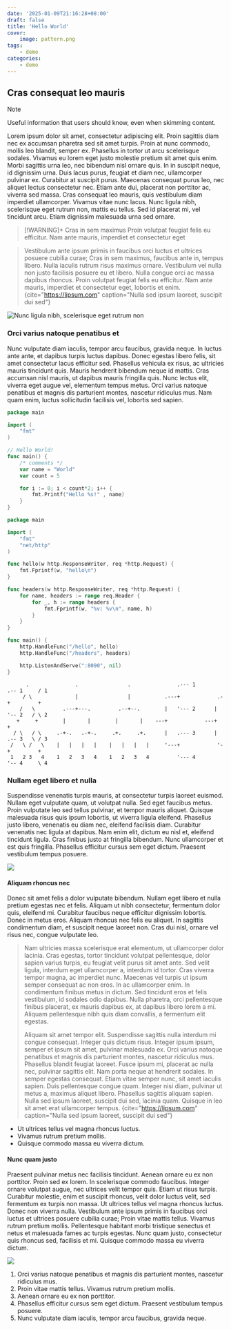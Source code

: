 ```yaml
---
date: '2025-01-09T21:16:28+08:00'
draft: false
title: 'Hello World'
cover:
    image: pattern.png
tags:
    - demo
categories:
    - demo
---
```


## Cras consequat leo mauris

> [!NOTE]
> Useful information that users should know, even when skimming content.

Lorem ipsum dolor sit amet, consectetur adipiscing elit. Proin sagittis diam nec ex accumsan pharetra sed sit amet turpis. Proin at nunc commodo, mollis leo blandit, semper ex. Phasellus in tortor ut arcu scelerisque sodales. Vivamus eu lorem eget justo molestie pretium sit amet quis enim. Morbi sagittis urna leo, nec bibendum nisl ornare quis. In in suscipit neque, id dignissim urna. Duis lacus purus, feugiat et diam nec, ullamcorper pulvinar ex. Curabitur at suscipit purus. Maecenas consequat purus leo, nec aliquet lectus consectetur nec. Etiam ante dui, placerat non porttitor ac, viverra sed massa. Cras consequat leo mauris, quis vestibulum diam imperdiet ullamcorper. Vivamus vitae nunc lacus. Nunc ligula nibh, scelerisque eget rutrum non, mattis eu tellus. Sed id placerat mi, vel tincidunt arcu. Etiam dignissim malesuada urna sed ornare.

> [!WARNING]+ Cras in sem maximus
> Proin volutpat feugiat felis eu efficitur. Nam ante mauris, imperdiet et consectetur eget

> Vestibulum ante ipsum primis in faucibus orci luctus et ultrices posuere cubilia curae; Cras in sem maximus, faucibus ante in, tempus libero. Nulla iaculis rutrum risus maximus ornare. Vestibulum vel nulla non justo facilisis posuere eu et libero. Nulla congue orci ac massa dapibus rhoncus. Proin volutpat feugiat felis eu efficitur. Nam ante mauris, imperdiet et consectetur eget, lobortis et enim.
{cite="https://lipsum.com" caption="Nulla sed ipsum laoreet, suscipit dui sed"} 

![Nunc ligula nibh, scelerisque eget rutrum non](512x512.png "Sed id placerat mi, vel tincidunt arcu.")

### Orci varius natoque penatibus et

Nunc vulputate diam iaculis, tempor arcu faucibus, gravida neque. In luctus ante ante, et dapibus turpis luctus dapibus. Donec egestas libero felis, sit amet consectetur lacus efficitur sed. Phasellus vehicula ex risus, ac ultricies mauris tincidunt quis. Mauris hendrerit bibendum neque id mattis. Cras accumsan nisl mauris, ut dapibus mauris fringilla quis. Nunc lectus elit, viverra eget augue vel, elementum tempus metus. Orci varius natoque penatibus et magnis dis parturient montes, nascetur ridiculus mus. Nam quam enim, luctus sollicitudin facilisis vel, lobortis sed sapien.

``` go
package main

import (
    "fmt"
)

// Hello World!
func main() {
    /* comments */
    var name = "World"
    var count = 5

    for i := 0; i < count*2; i++ {
        fmt.Printf("Hello %s!" , name)
    }
}
```

```go
package main

import (
    "fmt"
    "net/http"
)

func hello(w http.ResponseWriter, req *http.Request) {
    fmt.Fprintf(w, "hello\n")
}

func headers(w http.ResponseWriter, req *http.Request) {
    for name, headers := range req.Header {
        for _, h := range headers {
            fmt.Fprintf(w, "%v: %v\n", name, h)
        }
    }
}

func main() {
    http.HandleFunc("/hello", hello)
    http.HandleFunc("/headers", headers)

    http.ListenAndServe(":8090", nil)
}
```

```goat
      .               .                .               .--- 1          .-- 1     / 1
     / \              |                |           .---+            .-+         +
    /   \         .---+---.         .--+--.        |   '--- 2      |   '-- 2   / \ 2
   +     +        |       |        |       |    ---+            ---+          +
  / \   / \     .-+-.   .-+-.     .+.     .+.      |   .--- 3      |   .-- 3   \ / 3
 /   \ /   \    |   |   |   |    |   |   |   |     '---+            '-+         +
 1   2 3   4    1   2   3   4    1   2   3   4         '--- 4          '-- 4     \ 4

```

### Nullam eget libero et nulla

Suspendisse venenatis turpis mauris, at consectetur turpis laoreet euismod. Nullam eget vulputate quam, ut volutpat nulla. Sed eget faucibus metus. Proin vulputate leo sed tellus pulvinar, et tempor mauris aliquet. Quisque malesuada risus quis ipsum lobortis, ut viverra ligula eleifend. Phasellus justo libero, venenatis eu diam nec, eleifend facilisis diam. Curabitur venenatis nec ligula at dapibus. Nam enim elit, dictum eu nisl et, eleifend tincidunt ligula. Cras finibus justo at fringilla bibendum. Nunc ullamcorper et est quis fringilla. Phasellus efficitur cursus sem eget dictum. Praesent vestibulum tempus posuere.

![](800x600.png)

#### Aliquam rhoncus nec

Donec sit amet felis a dolor vulputate bibendum. Nullam eget libero et nulla pretium egestas nec et felis. Aliquam ut nibh consectetur, fermentum dolor quis, eleifend mi. Curabitur faucibus neque efficitur dignissim lobortis. Donec in metus eros. Aliquam rhoncus nec felis eu aliquet. In sagittis condimentum diam, et suscipit neque laoreet non. Cras dui nisl, ornare vel risus nec, congue vulputate leo.

>  Nam ultricies massa scelerisque erat elementum, ut ullamcorper dolor lacinia. Cras egestas, tortor tincidunt volutpat pellentesque, dolor sapien varius turpis, eu feugiat velit purus sit amet ante. Sed velit ligula, interdum eget ullamcorper a, interdum id tortor. Cras viverra tempor magna, ac imperdiet nunc. Maecenas vel turpis ut ipsum semper consequat ac non eros. In ac ullamcorper enim. In condimentum finibus metus in dictum. Sed tincidunt eros et felis vestibulum, id sodales odio dapibus. Nulla pharetra, orci pellentesque finibus placerat, ex mauris dapibus ex, at dapibus libero lorem a mi. Aliquam pellentesque nibh quis diam convallis, a fermentum elit egestas.
>
> Aliquam sit amet tempor elit. Suspendisse sagittis nulla interdum mi congue consequat. Integer quis dictum risus. Integer ipsum ipsum, semper et ipsum sit amet, pulvinar malesuada ex. Orci varius natoque penatibus et magnis dis parturient montes, nascetur ridiculus mus. Phasellus blandit feugiat laoreet. Fusce ipsum mi, placerat ac nulla nec, pulvinar sagittis elit. Nam porta neque at hendrerit sodales. In semper egestas consequat. Etiam vitae semper nunc, sit amet iaculis sapien. Duis pellentesque congue quam. Integer nisi diam, pulvinar ut metus a, maximus aliquet libero. Phasellus sagittis aliquam sapien. Nulla sed ipsum laoreet, suscipit dui sed, lacinia quam. Quisque in leo sit amet erat ullamcorper tempus. 
{cite="https://lipsum.com" caption="Nulla sed ipsum laoreet, suscipit dui sed"}

- Ut ultrices tellus vel magna rhoncus luctus.
- Vivamus rutrum pretium mollis.
- Quisque commodo massa eu viverra dictum. 

#### Nunc quam justo

Praesent pulvinar metus nec facilisis tincidunt. Aenean ornare eu ex non porttitor. Proin sed ex lorem. In scelerisque commodo faucibus. Integer ornare volutpat augue, nec ultrices velit tempor quis. Etiam ut risus turpis. Curabitur molestie, enim et suscipit rhoncus, velit dolor luctus velit, sed fermentum ex turpis non massa. Ut ultrices tellus vel magna rhoncus luctus. Donec non viverra nulla. Vestibulum ante ipsum primis in faucibus orci luctus et ultrices posuere cubilia curae; Proin vitae mattis tellus. Vivamus rutrum pretium mollis. Pellentesque habitant morbi tristique senectus et netus et malesuada fames ac turpis egestas. Nunc quam justo, consectetur quis rhoncus sed, facilisis et mi. Quisque commodo massa eu viverra dictum. 

![](800x400.png)

1. Orci varius natoque penatibus et magnis dis parturient montes, nascetur ridiculus mus.
2. Proin vitae mattis tellus. Vivamus rutrum pretium mollis.
3. Aenean ornare eu ex non porttitor.
4. Phasellus efficitur cursus sem eget dictum. Praesent vestibulum tempus posuere.
5. Nunc vulputate diam iaculis, tempor arcu faucibus, gravida neque.
